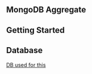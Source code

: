 ## MongoDB Aggregate


## Getting Started

## Database
[DB used for this](https://gist.github.com/hiteshchoudhary/a80d86b50a5d9c591198a23d79e1e467)



